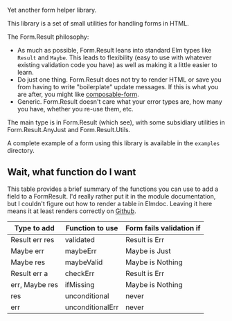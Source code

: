 Yet another form helper library.

This library is a set of small utilities for handling forms in HTML.

The Form.Result philosophy:

- As much as possible, Form.Result leans into standard Elm types like
  `Result` and `Maybe`. This leads to flexibility (easy to use with
  whatever existing validation code you have) as well as making it a
  little easier to learn.
- Do just one thing. Form.Result does not try to render HTML or save
  you from having to write "boilerplate" update messages. If this is
  what you are after, you might like
  [composable-form](https://package.elm-lang.org/packages/hecrj/composable-form/latest/).
- Generic. Form.Result doesn't care what your error types are, how
  many you have, whether you re-use them, etc.

The main type is in Form.Result (which see), with some subsidiary
utilities in Form.Result.AnyJust and Form.Result.Utils.

A complete example of a form using this library is available in the
`examples` directory.

## Wait, what function do I want

This table provides a brief summary of the functions you can use to
add a field to a FormResult. I'd really rather put it in the module
documentation, but I couldn't figure out how to render a table in
Elmdoc. Leaving it here means it at least renders correctly on
[Github](https://github.com/glasserc/elm-form-result).

| Type to add    | Function to use  | Form fails validation if |
| -------------- | ---------------- | ------------------------ |
| Result err res | validated        | Result is Err            |
| Maybe err      | maybeErr         | Maybe is Just            |
| Maybe res      | maybeValid       | Maybe is Nothing         |
| Result err a   | checkErr         | Result is Err            |
| err, Maybe res | ifMissing        | Maybe is Nothing         |
| res            | unconditional    | never                    |
| err            | unconditionalErr | never                    |
